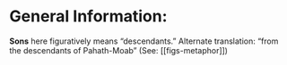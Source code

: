 # General Information:

**Sons** here figuratively means “descendants.” Alternate translation: “from the descendants of Pahath-Moab” (See: [[figs-metaphor]])